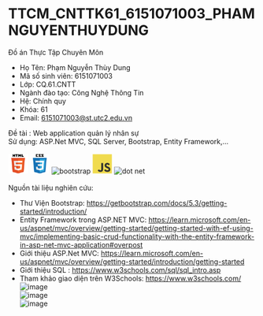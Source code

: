 # TTCM_CNTTK61_6151071003_PHAMNGUYENTHUYDUNG

Đồ án Thực Tập Chuyên Môn
- Họ Tên: Phạm Nguyễn Thùy Dung
- Mã số sinh viên: 6151071003
- Lớp: CQ.61.CNTT
- Ngành đào tạo: Công Nghệ Thông Tin
- Hệ: Chính quy
- Khóa: 61
- Email: 6151071003@st.utc2.edu.vn

Đề tài : Web application quản lý nhân sự
</br>
Sử dụng: ASP.Net MVC, SQL Server, Bootstrap, Entity Framework,...
</br></br>
<img src="https://raw.githubusercontent.com/devicons/devicon/master/icons/html5/html5-original-wordmark.svg" alt="html5" width="40" height="40"/>
<img src="https://raw.githubusercontent.com/devicons/devicon/master/icons/css3/css3-original-wordmark.svg" alt="css3" width="40" height="40"/>
<img src="https://upload.wikimedia.org/wikipedia/commons/b/b2/Bootstrap_logo.svg" alt="bootstrap" width="45" height="40"/>
<img src="https://raw.githubusercontent.com/devicons/devicon/master/icons/javascript/javascript-original.svg" alt="javascript" width="40" height="40"/>
<img src="https://www.vectorlogo.zone/logos/dotnet/dotnet-vertical.svg" alt="dot net" width="50" height="40"/>
</br></br>
Nguồn tài liệu nghiên cứu:
- Thư Viện Bootstrap: https://getbootstrap.com/docs/5.3/getting-started/introduction/
- Entity Framework trong ASP.NET MVC: https://learn.microsoft.com/en-us/aspnet/mvc/overview/getting-started/getting-started-with-ef-using-mvc/implementing-basic-crud-functionality-with-the-entity-framework-in-asp-net-mvc-application#overpost
- Giới thiệu ASP.Net MVC: https://learn.microsoft.com/en-us/aspnet/mvc/overview/getting-started/introduction/getting-started
- Giới thiệu SQL : https://www.w3schools.com/sql/sql_intro.asp
- Tham khảo giao diện trên W3Schools: https://www.w3schools.com/
  <br/>
![image](https://github.com/PhamDung2k2/TTCM_CNTTK61_6151071003_PHAMNGUYENTHUYDUNG/assets/72554580/9d3d9bbf-c4f6-4641-b09e-ce483c5a5ad5)
  <br/>
![image](https://github.com/PhamDung2k2/TTCM_CNTTK61_6151071003_PHAMNGUYENTHUYDUNG/assets/72554580/d390e50e-1d8f-499a-be7b-a46c7719691f)
  <br/>
  ![image](https://github.com/PhamDung2k2/TTCM_CNTTK61_6151071003_PHAMNGUYENTHUYDUNG/assets/72554580/e8ce0f96-1894-4009-962a-b26194d92c4f)
